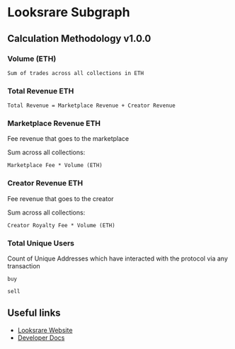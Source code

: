 # Looksrare Subgraph
## Calculation Methodology v1.0.0

### Volume (ETH)

`Sum of trades across all collections in ETH`

### Total Revenue ETH

`Total Revenue = Marketplace Revenue + Creator Revenue`

### Marketplace Revenue ETH
Fee revenue that goes to the marketplace 

Sum across all collections:

`Marketplace Fee * Volume (ETH)`

### Creator Revenue ETH

Fee revenue that goes to the creator

Sum across all collections:

`Creator Royalty Fee * Volume (ETH)`

### Total Unique Users

Count of Unique Addresses which have interacted with the protocol via any transaction

`buy`

`sell`

## Useful links

- [Looksrare Website](https://looksrare.org/)
- [Developer Docs](https://docs.looksrare.org/developers/welcome)
